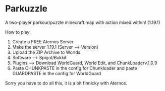# Parkuzzle
A two-player parkour/puzzle minecraft map with action mixed within! (1.19.1)

How to play:

1. Create a FREE Aternos Server
2. Make the server 1.19.1 (Server --> Version)
3. Upload the ZIP Archive to Worlds 
4. Software --> Spigot/Bukkit
5. Plugins --> Download WorldGuard, World Edit, and ChunkLoaderv.1.0.9
6. Paste CHUNKPASTE in the config for Chunkloader and paste GUARDPASTE in the config for WorldGuard

Sorry you have to do all this, it is a bit finnicky with Aternos.
